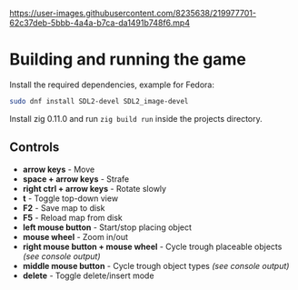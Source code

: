 https://user-images.githubusercontent.com/8235638/219977701-62c37deb-5bbb-4a4a-b7ca-da1491b748f6.mp4

# Building and running the game

Install the required dependencies, example for Fedora:

```sh
sudo dnf install SDL2-devel SDL2_image-devel
```

Install zig 0.11.0 and run `zig build run` inside the projects directory.

## Controls

* **arrow keys** - Move
* **space + arrow keys** - Strafe
* **right ctrl + arrow keys** - Rotate slowly
* **t** - Toggle top-down view
* **F2** - Save map to disk
* **F5** - Reload map from disk
* **left mouse button** - Start/stop placing object
* **mouse wheel** - Zoom in/out
* **right mouse button + mouse wheel** - Cycle trough placeable objects _(see console output)_
* **middle mouse button** - Cycle trough object types _(see console output)_
* **delete** - Toggle delete/insert mode
